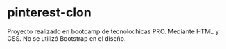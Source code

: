 # pinterest-clon
Proyecto realizado en bootcamp de tecnolochicas PRO. Mediante HTML y CSS. No se utilizó Bootstrap en el diseño.
